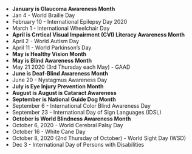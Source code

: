 - **January is Glaucoma Awareness Month**
- Jan 4 - World Braille Day
- February 10 - International Epilepsy Day 2020
- March 1 - International Wheelchair Day
- **April is Crrtical Visual Impairment (CVI) Literacy Awareness Month**
- April 2 - World Autism Day
- April 11 - World Parkinson’s Day
- **May is Healthy Vision Month**
- **May is Blind Awareness Month**
- May 21 2020 (3rd Thursday each May) - GAAD
- **June is Deaf-Blind Awareness Month**
- June 20 - Nystagmus Awareness Day
- **July is Eye Injury Prevention Month**
- **August is August is Cataract Awareness**
- **September is National Guide Dog Month**
- September 6 - International Color Blind Awareness Day
- September 23  - International Day of Sign Languages (IDSL) 
- **October is World Blindness Awareness Month**
- October 6, 2020 - World Cerebral Palsy Day
- October 16 - White Cane Day
- October 8, 2020 (2nd Thursday of October) - World Sight Day (WSD)
- Dec 3 - International Day of Persons with Disabilities
